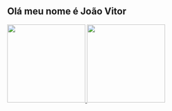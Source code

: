 ## Olá meu nome é João Vitor 


 <div>
  <a href="https://github.com/joaoalvesmuniz">
  <img height="180em" src="https://github-readme-stats.vercel.app/api?username=joaoalvesmuniz&show_icons=true&theme=dracula&include_all_commits=true&count_private=true"/>
  <img height="180em" src="https://github-readme-stats.vercel.app/api/top-langs/?username=joaoalvesmuniz&layout=compact&langs_count=7&theme=dracula"/>
</div>
